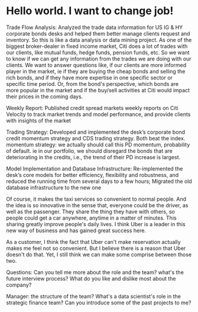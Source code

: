 # Hello world. I want to change job!

Trade Flow Analysis: Analyzed the trade data information for US IG & HY corporate bonds desks and helped them better manage clients request and inventory.
So this is like a data analysis or data mining project. As one of the biggest broker-dealer in fixed income market, Citi does a lot of trades with our clients, like mutual funds, hedge funds, pension funds, etc. So we want to know if we can get any information from the trades we are doing with our clients. We want to answer questions like, if our clients are more informed player in the market, ie if they are buying the cheap bonds and selling the rich bonds, and if they have more expertise in one specific sector or specific time period. Or, from the bond's perspective, which bonds are more popular in the market and if the buy/sell activities at Citi would impact their prices in the coming days. 


Weekly Report: Published credit spread markets weekly reports on Citi Velocity to track market trends and model performance, and provide clients with insights of the market




Trading Strategy: Developed and implemented the desk’s corporate bond credit momentum strategy and CDS trading strategy. Both beat the index. 
momentum strategy: we actually should call this PD momentum, probability of default. ie in our portfolio, we should disregard the bonds that are deteriorating in the credits, i.e., the trend of their PD increase is largest. 




Model Implementation and Database Infrastructure: Re-implemented the desk’s core models for better efficiency, flexibility and robustness, and reduced the running time from several days to a few hours; Migrated the old database infrastructure to the new one


Of course, it makes the taxi services so convenient to normal people. And the idea is so innovative in the sense that, everyone could be the driver, as well as the passenger. They share the thing they have with others, so people could get a car anywhere, anytime in a matter of minutes. This sharing greatly improve people's daily lives. I think Uber is a leader in this new way of business and has gained great success here. 

As a customer, I think the fact that Uber can't make reservation actually makes me feel not so convenient. But I believe there is a reason that Uber doesn't do that. Yet, I still think we can make some comprise between those two. 



Questions:
Can you tell me more about the role and the team?
what's the future interview process?
What do you like and dislike most about the company?


Manager:
the structure of the team? What's a data scientist's role in the strategic finance team?
Can you introduce some of the past projects to me?







